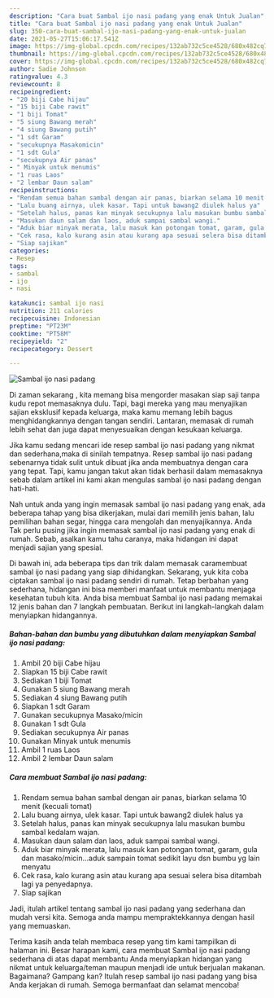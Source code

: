 ```yaml
---
description: "Cara buat Sambal ijo nasi padang yang enak Untuk Jualan"
title: "Cara buat Sambal ijo nasi padang yang enak Untuk Jualan"
slug: 350-cara-buat-sambal-ijo-nasi-padang-yang-enak-untuk-jualan
date: 2021-05-27T15:06:17.541Z
image: https://img-global.cpcdn.com/recipes/132ab732c5ce4528/680x482cq70/sambal-ijo-nasi-padang-foto-resep-utama.jpg
thumbnail: https://img-global.cpcdn.com/recipes/132ab732c5ce4528/680x482cq70/sambal-ijo-nasi-padang-foto-resep-utama.jpg
cover: https://img-global.cpcdn.com/recipes/132ab732c5ce4528/680x482cq70/sambal-ijo-nasi-padang-foto-resep-utama.jpg
author: Sadie Johnson
ratingvalue: 4.3
reviewcount: 8
recipeingredient:
- "20 biji Cabe hijau"
- "15 biji Cabe rawit"
- "1 biji Tomat"
- "5 siung Bawang merah"
- "4 siung Bawang putih"
- "1 sdt Garam"
- "secukupnya Masakomicin"
- "1 sdt Gula"
- "secukupnya Air panas"
- " Minyak untuk menumis"
- "1 ruas Laos"
- "2 lembar Daun salam"
recipeinstructions:
- "Rendam semua bahan sambal dengan air panas, biarkan selama 10 menit (kecuali tomat)"
- "Lalu buang airnya, ulek kasar. Tapi untuk bawang2 diulek halus ya"
- "Setelah halus, panas kan minyak secukupnya lalu masukan bumbu sambal kedalam wajan."
- "Masukan daun salam dan laos, aduk sampai sambal wangi."
- "Aduk biar minyak merata, lalu masuk kan potongan tomat, garam, gula dan masako/micin...aduk sampain tomat sedikit layu dsn bumbu yg lain menyatu"
- "Cek rasa, kalo kurang asin atau kurang apa sesuai selera bisa ditambah lagi ya penyedapnya."
- "Siap sajikan"
categories:
- Resep
tags:
- sambal
- ijo
- nasi

katakunci: sambal ijo nasi 
nutrition: 211 calories
recipecuisine: Indonesian
preptime: "PT23M"
cooktime: "PT58M"
recipeyield: "2"
recipecategory: Dessert

---
```



![Sambal ijo nasi padang](https://img-global.cpcdn.com/recipes/132ab732c5ce4528/680x482cq70/sambal-ijo-nasi-padang-foto-resep-utama.jpg)

Di zaman  sekarang , kita memang bisa mengorder masakan siap saji tanpa kudu repot memasaknya dulu. Tapi, bagi mereka yang mau menyajikan sajian eksklusif kepada keluarga, maka kamu memang lebih bagus menghidangkannya dengan tangan sendiri. Lantaran, memasak di rumah lebih sehat dan juga dapat menyesuaikan dengan kesukaan keluarga.

Jika kamu sedang mencari ide resep sambal ijo nasi padang yang nikmat dan sederhana,maka di sinilah tempatnya. Resep sambal ijo nasi padang  sebenarnya tidak sulit untuk dibuat jika anda membuatnya dengan cara yang tepat. Tapi, kamu jangan takut akan tidak berhasil dalam memasaknya 
sebab dalam artikel ini kami akan mengulas sambal ijo nasi padang dengan hati-hati.  



Nah untuk anda yang ingin memasak sambal ijo nasi padang yang enak, ada beberapa tahap yang bisa dikerjakan, mulai dari memilih jenis bahan, lalu pemilihan bahan segar, hingga cara mengolah dan menyajikannya. Anda Tak perlu pusing jika ingin memasak sambal ijo nasi padang yang enak di rumah. Sebab, asalkan kamu  tahu caranya, maka hidangan ini dapat menjadi sajian yang spesial.

Di bawah ini, ada beberapa tips dan trik dalam memasak caramembuat sambal ijo nasi padang yang siap dihidangkan. Sekarang, yuk kita coba ciptakan sambal ijo nasi padang sendiri di rumah. Tetap berbahan yang sederhana, hidangan ini bisa memberi manfaat untuk membantu menjaga kesehatan tubuh kita. Anda bisa membuat Sambal ijo nasi padang memakai 12 jenis bahan dan 7 langkah pembuatan. Berikut ini langkah-langkah dalam menyiapkan hidangannya.

<!--inarticleads1-->

##### Bahan-bahan dan bumbu yang dibutuhkan dalam menyiapkan Sambal ijo nasi padang:

1. Ambil 20 biji Cabe hijau
1. Siapkan 15 biji Cabe rawit
1. Sediakan 1 biji Tomat
1. Gunakan 5 siung Bawang merah
1. Sediakan 4 siung Bawang putih
1. Siapkan 1 sdt Garam
1. Gunakan secukupnya Masako/micin
1. Gunakan 1 sdt Gula
1. Sediakan secukupnya Air panas
1. Gunakan  Minyak untuk menumis
1. Ambil 1 ruas Laos
1. Ambil 2 lembar Daun salam




<!--inarticleads2-->

##### Cara membuat Sambal ijo nasi padang:

1. Rendam semua bahan sambal dengan air panas, biarkan selama 10 menit (kecuali tomat)
1. Lalu buang airnya, ulek kasar. Tapi untuk bawang2 diulek halus ya
1. Setelah halus, panas kan minyak secukupnya lalu masukan bumbu sambal kedalam wajan.
1. Masukan daun salam dan laos, aduk sampai sambal wangi.
1. Aduk biar minyak merata, lalu masuk kan potongan tomat, garam, gula dan masako/micin...aduk sampain tomat sedikit layu dsn bumbu yg lain menyatu
1. Cek rasa, kalo kurang asin atau kurang apa sesuai selera bisa ditambah lagi ya penyedapnya.
1. Siap sajikan




Jadi, itulah artikel tentang  sambal ijo nasi padang  yang sederhana dan mudah versi kita. Semoga anda mampu mempraktekkannya dengan hasil yang memuaskan. 

Terima kasih anda telah membaca resep yang tim kami tampilkan di halaman ini. Besar harapan kami, cara membuat  Sambal ijo nasi padang sederhana di atas dapat membantu Anda menyiapkan hidangan yang nikmat untuk keluarga/teman maupun menjadi ide untuk berjualan makanan. Bagaimana? Gampang kan? Itulah resep sambal ijo nasi padang yang bisa Anda kerjakan di rumah. Semoga bermanfaat dan selamat mencoba!

